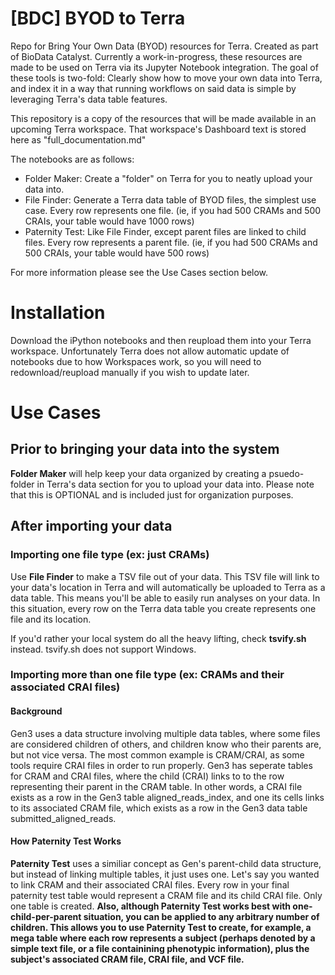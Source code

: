 # [BDC] BYOD to Terra
 Repo for Bring Your Own Data (BYOD) resources for Terra. Created as part of BioData Catalyst. Currently a work-in-progress, these resources are made to be used on Terra via its Jupyter Notebook integration. The goal of these tools is two-fold: Clearly show how to move your own data into Terra, and index it in a way that running workflows on said data is simple by leveraging Terra's data table features.

 This repository is a copy of the resources that will be made available in an upcoming Terra workspace. That workspace's Dashboard text is stored here as "full_documentation.md"

 The notebooks are as follows:
  * Folder Maker: Create a "folder" on Terra for you to neatly upload your data into.
  * File Finder: Generate a Terra data table of BYOD files, the simplest use case. Every row represents one file.
  	(ie, if you had 500 CRAMs and 500 CRAIs, your table would have 1000 rows)
  * Paternity Test: Like File Finder, except parent files are linked to child files. Every row represents a parent file.
  	(ie, if you had 500 CRAMs and 500 CRAIs, your table would have 500 rows)

For more information please see the Use Cases section below.

# Installation
Download the iPython notebooks and then reupload them into your Terra workspace. Unfortunately Terra does not allow automatic update of notebooks due to how Workspaces work, so you will need to redownload/reupload manually if you wish to update later.

# Use Cases

## Prior to bringing your data into the system
**Folder Maker** will help keep your data organized by creating a psuedo-folder in Terra's data section for you to upload your data into. Please note that this is OPTIONAL and is included just for organization purposes.

## After importing your data
### Importing one file type (ex: just CRAMs)
Use **File Finder** to make a TSV file out of your data. This TSV file will link to your data's location in Terra and will automatically be uploaded to Terra as a data table. This means you'll be able to easily run analyses on your data. In this situation, every row on the Terra data table you create represents one file and its location. 

If you'd rather your local system do all the heavy lifting, check **tsvify.sh** instead. tsvify.sh does not support Windows.

### Importing more than one file type (ex: CRAMs and their associated CRAI files)

#### Background
Gen3 uses a data structure involving multiple data tables, where some files are considered children of others, and children know who their parents are, but not vice versa. The most common example is CRAM/CRAI, as some tools require CRAI files in order to run properly. Gen3 has seperate tables for CRAM and CRAI files, where the child (CRAI) links to to the row representing their parent in the CRAM table. In other words, a CRAI file exists as a row in the Gen3 table aligned_reads_index, and one its cells links to its associated CRAM file, which exists as a row in the Gen3 data table submitted_aligned_reads.

#### How Paternity Test Works
**Paternity Test** uses a similiar concept as Gen's parent-child data structure, but instead of linking multiple tables, it just uses one. Let's say you wanted to link CRAM and their associated CRAI files. Every row in your final paternity test table would represent a CRAM file and its child CRAI file. Only one table is created. **Also, although Paternity Test works best with one-child-per-parent situation, you can be applied to any arbitrary number of children. This allows you to use Paternity Test to create, for example, a mega table where each row represents a subject (perhaps denoted by a simple text file, or a file containining phenotypic information), plus the subject's associated CRAM file, CRAI file, and VCF file.**